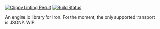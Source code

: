 [![Clippy Linting Result](https://clippy.bashy.io/github/vibhavp/engine.io-rs/master/badge.svg)](https://clippy.bashy.io/github/vibhavp/engine.io-rs/master/log) [![Build Status](https://travis-ci.org/vibhavp/engine.io-rs.svg?branch=master)](https://travis-ci.org/vibhavp/engine.io-rs)

An engine.io library for Iron. For the moment, the only supported transport is
JSONP. WIP.
